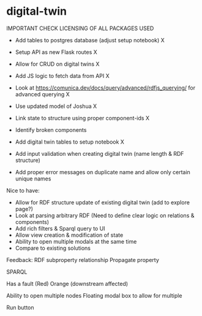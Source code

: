 # digital-twin


IMPORTANT CHECK LICENSING OF ALL PACKAGES USED 

- Add tables to postgres database (adjust setup notebook) X 
- Setup API as new Flask routes X 
- Allow for CRUD on digital twins X
- Add JS logic to fetch data from API X 
- Look at https://comunica.dev/docs/query/advanced/rdfjs_querying/ for advanced querying X 
- Use updated model of Joshua X 
- Link state to structure using proper component-ids X 
- Identify broken components 

- Add digital twin tables to setup notebook X 
- Add input validation when creating digital twin (name length & RDF structure)
- Add proper error messages on duplicate name and allow only certain unique names 

Nice to have: 
- Allow for RDF structure update of existing digital twin (add to explore page?)
- Look at parsing arbitrary RDF (Need to define clear logic on relations & components)
- Add rich filters & Sparql query to UI 
- Allow view creation & modification of state 
- Ability to open multiple modals at the same time 
- Compare to existing solutions 


Feedback: 
RDF subproperty relationship 
Propagate property 

SPARQL 

Has a fault (Red)
Orange (downstream affected) 

Ability to open multiple nodes 
Floating modal box to allow for multiple 

Run button 

